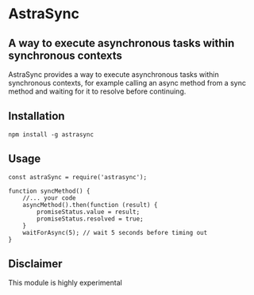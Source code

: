 # AstraSync

## A way to execute asynchronous tasks within synchronous contexts

AstraSync provides a way to execute asynchronous tasks within synchronous contexts, for example calling an async method from a sync method and waiting for it to resolve before continuing.

## Installation

    npm install -g astrasync

## Usage

    const astraSync = require('astrasync');

    function syncMethod() {
        //... your code
        asyncMethod().then(function (result) {
            promiseStatus.value = result;
            promiseStatus.resolved = true;
        }
        waitForAsync(5); // wait 5 seconds before timing out
    }

## Disclaimer

This module is highly experimental
